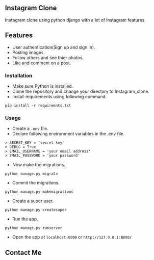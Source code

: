 ## Instagram Clone
Instagram clone using python django with a lot of Instagram features.

## Features
- User authentication(Sign up and sign in).
- Posting images.
- Follow others and see thier photos.
- Like and comment on a post.

### Installation
- Make sure Python is installed.
- Clone the repository and change your directory to Instagram_clone.
- Install requirements using following command.
```
pip install -r requiremnts.txt
```
### Usage
- Create a ``.env`` file.
- Declare following environment variables in the .env file.
```
> SECRET_KEY = 'secret key'
> DEBUG = True
> EMAIL_USERNAME = 'your email address'
> EMAIL_PASSWORD = 'your password' 
```
- Now make the migrations.
```
python manage.py migrate
```
- Commit the migrations.
```
python manage.py makemigrations
```
- Create a super user.
```
python manage.py createsuper
```
- Run the app.
```
python manage.py runserver
```
- Open the app at `localhost:8000` or `http://127.0.0.1:8000/`

## Contact Me 
### 
